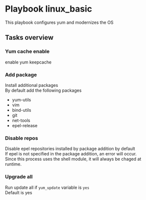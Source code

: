 # Playbook linux_basic
This playbook configures yum and modernizes the OS  

## Tasks overview

### Yum cache enable
enable yum keepcache  

### Add package
Install additional packages  
By default add the following packages  

* yum-utils
* vim
* bind-utils
* git
* net-tools
* epel-release

### Disable repos
Disable epel repositories installed by package addition by default  
If epel is not specified in the package addition, an error will occur.  
Since this process uses the shell module, it will always be chaged at runtime.  

### Upgrade all
Run update all if `yum_update` variable is `yes`  
Default is yes  
